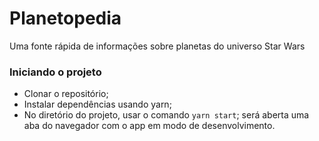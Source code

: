 
# Planetopedia
  Uma fonte rápida de informações sobre planetas do universo Star Wars

### Iniciando o projeto
- Clonar o repositório;
- Instalar dependências usando yarn;
- No diretório do projeto, usar o comando `yarn start`;
  será aberta uma aba do navegador com o app em modo de desenvolvimento.
